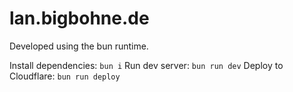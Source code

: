 # lan.bigbohne.de

Developed using the bun runtime.

Install dependencies: `bun i`
Run dev server: `bun run dev`
Deploy to Cloudflare: `bun run deploy`

